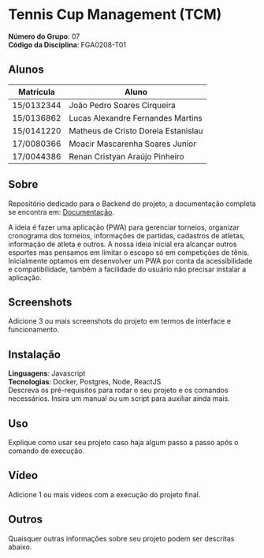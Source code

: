 # Tennis Cup Management (TCM)

**Número do Grupo**: 07<br>
**Código da Disciplina**: FGA0208-T01<br>

## Alunos
|Matrícula | Aluno |
| -- | -- |
| 15/0132344  |  João Pedro Soares Cirqueira |
| 15/0136862  |  Lucas Alexandre Fernandes Martins |
| 15/0141220  |  Matheus de Cristo Doreia Estanislau|
| 17/0080366  |  Moacir Mascarenha Soares Junior|
| 17/0044386  |  Renan Cristyan Araújo Pinheiro|

## Sobre

Repositório dedicado para o Backend do projeto, a documentação completa se encontra em:  [Documentação](https://unbarqdsw.github.io/2020.1_G7_TCM/).


A ideia é fazer uma aplicação (PWA) para gerenciar torneios, organizar cronograma dos torneios,  informações de partidas, cadastros de atletas, informação de atleta e outros. A nossa ideia inicial era alcançar outros esportes mas pensamos em limitar o escopo só em competições de tênis. Inicialmente optamos em desenvolver um PWA por conta da acessibilidade e compatibilidade, também a facilidade do usuário não precisar instalar a aplicação.

## Screenshots
Adicione 3 ou mais screenshots do projeto em termos de interface e funcionamento.

## Instalação 
**Linguagens**: Javascript<br>
**Tecnologias**: Docker, Postgres, Node, ReactJS<br>
Descreva os pré-requisitos para rodar o seu projeto e os comandos necessários.
Insira um manual ou um script para auxiliar ainda mais.

## Uso 
Explique como usar seu projeto caso haja algum passo a passo após o comando de execução.

## Vídeo
Adicione 1 ou mais vídeos com a execução do projeto final.

## Outros 
Quaisquer outras informações sobre seu projeto podem ser descritas abaixo.